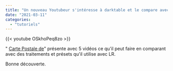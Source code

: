 ```yaml
---
title: "Un nouveau Youtubeur s'intéresse à darktable et le compare avec LR"
date: "2021-03-11"
categories: 
  - "tutoriels"
---
```


{{< youtube OSkhoPeq8zo >}}

" [Carte Postale de](https://www.youtube.com/channel/UCGil9-K90bDUcVwtEMcXA3A)" présente avec 5 vidéos ce qu'il peut faire en comparant avec des traitements et présets qu'il utilise avec LR.

Bonne découverte.
